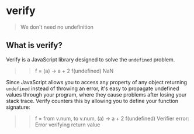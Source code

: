 verify
======

> We don't need no undefinition

## What is verify?

Verify is a JavaScript library designed to solve the `undefined` problem.

> > f = (a) -> a + 2
> > f(undefined)
> NaN

Since JavaScript allows you to access any property of any object returning `undefined` instead of throwing an error, it's easy to propagate undefined values through your program, where they cause problems after losing your stack trace. Verify counters this by allowing you to define your function signature:

> > f = from v.num, to v.num, (a) -> a + 2
> > f(undefined)
> Verifier error: Error verifying return value

